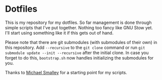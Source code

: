 # Dotfiles

This is my repository for my dotfiles.
So far management is done through simple scripts that I've put together.
Nothing too fancy like GNU Stow yet.
I'll start using something like it if this gets out of hand.

Please note that there are git submodules (with submodules of their own) in this
repository. Add `--recursive` to the `git clone` command or run `git submodule
update --init --recursive` after the initial clone. In case you forget to do this,
`bootstrap.sh` now handles initializing the submodules for you.

Thanks to [Michael Smalley][smalley] for a starting point for my scripts. 


[smalley]: http://blog.smalleycreative.com/tutorials/using-git-and-github-to-manage-your-dotfiles/
